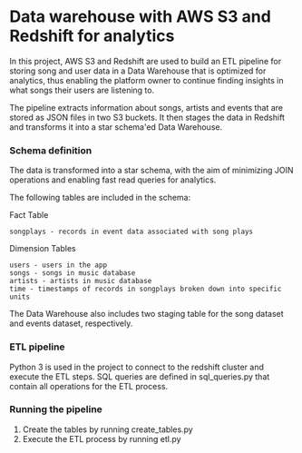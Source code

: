 # Data warehouse with AWS S3 and Redshift for analytics

In this project, AWS S3 and Redshift are used to build an ETL pipeline for storing song and user data in a Data Warehouse that is
optimized for analytics, thus enabling the platform owner to continue finding insights in what songs their users are listening to.

The pipeline extracts information about songs, artists and events that are stored as JSON files in two S3 buckets. It then stages the
data in Redshift and transforms it into a star schema'ed Data Warehouse.

### Schema definition

The data is transformed into a star schema, with the aim of minimizing JOIN operations and enabling fast read queries for analytics.

The following tables are included in the schema:

Fact Table

    songplays - records in event data associated with song plays
    
Dimension Tables

    users - users in the app
    songs - songs in music database
    artists - artists in music database
    time - timestamps of records in songplays broken down into specific units

The Data Warehouse also includes two staging table for the song dataset and events dataset, respectively.


### ETL pipeline
Python 3 is used in the project to connect to the redshift cluster and execute the ETL steps. SQL queries are defined in sql_queries.py that contain
all operations for the ETL process.

### Running the pipeline
1. Create the tables by running create_tables.py
2. Execute the ETL process by running etl.py
